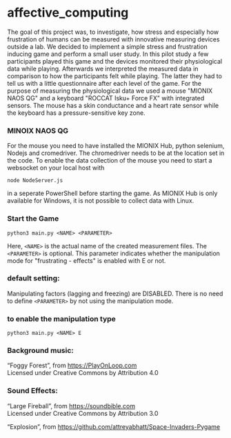 # affective_computing

The goal of this project was, to investigate, how stress and especially how frustration of humans can be measured with innovative measuring devices outside a lab. We decided to implement a simple stress and frustration inducing game and perform a small user study. In this pilot study a few participants played this game and the devices monitored their physiological data while playing. Afterwards we interpreted the measured data in comparison to how the participants felt while playing. The latter they had to tell us with a little questionnaire after each level of the game. For the purpose of measuring the physiological data we used a mouse "MIONIX NAOS QG" and a keyboard "ROCCAT Isku+ Force FX" with integrated sensors. The mouse has a skin conductance and a heart rate sensor while the keyboard has a pressure-sensitive key zone.

### MINOIX NAOS QG

For the mouse you need to have installed the MIONIX Hub, python selenium, Nodejs and cromedriver.
The chromedriver needs to be at the location set in the code. To enable the data collection of the mouse you need to start a websocket on your local host with 

    node NodeServer.js

in a seperate PowerShell before starting the game. As MIONIX Hub is only available for Windows, it is not possible to collect data with Linux.

### Start the Game

    python3 main.py <NAME> <PARAMETER>
    
Here, `<NAME>` is the actual name of the created measurement files. The `<PARAMETER>` is optional. This parameter indicates whether the manipulation mode for "frustrating - effects" is enabled with E or not. 
    
### default setting: 
Manipulating factors (lagging and freezing) are DISABLED. There is no need to define `<PARAMETER>` by not using the manipulation mode.
### to enable the manipulation type 

    python3 main.py <NAME> E

### Background music: 
“Foggy Forest”, from https://PlayOnLoop.com \
Licensed under Creative Commons by Attribution 4.0 

### Sound Effects: 
“Large Fireball”, from https://soundbible.com \
Licensed under Creative Commons by Attribution 3.0 

“Explosion”, from https://github.com/attreyabhatt/Space-Invaders-Pygame 
